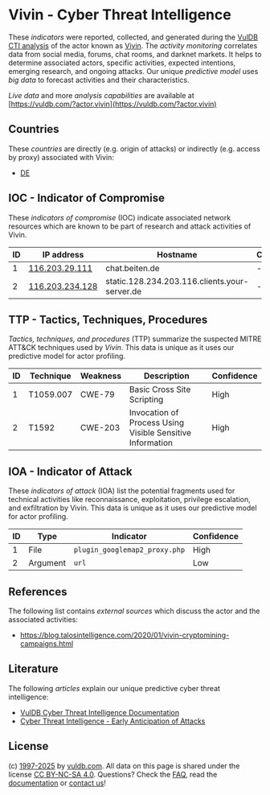 # Vivin - Cyber Threat Intelligence

These _indicators_ were reported, collected, and generated during the [VulDB CTI analysis](https://vuldb.com/?kb.cti) of the actor known as [Vivin](https://vuldb.com/?actor.vivin). The _activity monitoring_ correlates data from social media, forums, chat rooms, and darknet markets. It helps to determine associated actors, specific activities, expected intentions, emerging research, and ongoing attacks. Our unique _predictive model_ uses _big data_ to forecast activities and their characteristics.

_Live data_ and more _analysis capabilities_ are available at [https://vuldb.com/?actor.vivin](https://vuldb.com/?actor.vivin)

## Countries

These _countries_ are directly (e.g. origin of attacks) or indirectly (e.g. access by proxy) associated with Vivin:

* [DE](https://vuldb.com/?country.de)

## IOC - Indicator of Compromise

These _indicators of compromise_ (IOC) indicate associated network resources which are known to be part of research and attack activities of Vivin.

ID | IP address | Hostname | Campaign | Confidence
-- | ---------- | -------- | -------- | ----------
1 | [116.203.29.111](https://vuldb.com/?ip.116.203.29.111) | chat.beiten.de | - | High
2 | [116.203.234.128](https://vuldb.com/?ip.116.203.234.128) | static.128.234.203.116.clients.your-server.de | - | High

## TTP - Tactics, Techniques, Procedures

_Tactics, techniques, and procedures_ (TTP) summarize the suspected MITRE ATT&CK techniques used by _Vivin_. This data is unique as it uses our predictive model for actor profiling.

ID | Technique | Weakness | Description | Confidence
-- | --------- | -------- | ----------- | ----------
1 | T1059.007 | CWE-79 | Basic Cross Site Scripting | High
2 | T1592 | CWE-203 | Invocation of Process Using Visible Sensitive Information | High

## IOA - Indicator of Attack

These _indicators of attack_ (IOA) list the potential fragments used for technical activities like reconnaissance, exploitation, privilege escalation, and exfiltration by Vivin. This data is unique as it uses our predictive model for actor profiling.

ID | Type | Indicator | Confidence
-- | ---- | --------- | ----------
1 | File | `plugin_googlemap2_proxy.php` | High
2 | Argument | `url` | Low

## References

The following list contains _external sources_ which discuss the actor and the associated activities:

* https://blog.talosintelligence.com/2020/01/vivin-cryptomining-campaigns.html

## Literature

The following _articles_ explain our unique predictive cyber threat intelligence:

* [VulDB Cyber Threat Intelligence Documentation](https://vuldb.com/?kb.cti)
* [Cyber Threat Intelligence - Early Anticipation of Attacks](https://www.scip.ch/en/?labs.20201022)

## License

(c) [1997-2025](https://vuldb.com/?kb.changelog) by [vuldb.com](https://vuldb.com/?kb.about). All data on this page is shared under the license [CC BY-NC-SA 4.0](https://creativecommons.org/licenses/by-nc-sa/4.0/). Questions? Check the [FAQ](https://vuldb.com/?kb.faq), read the [documentation](https://vuldb.com/?kb) or [contact us](https://vuldb.com/?contact)!
